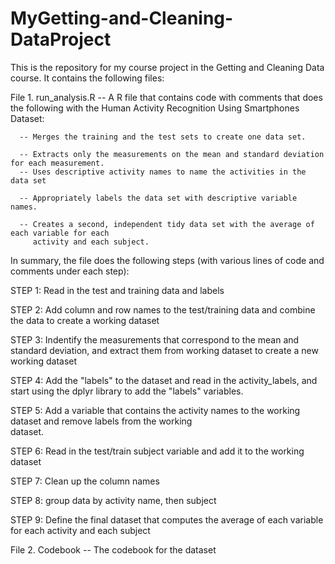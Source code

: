 # MyGetting-and-Cleaning-DataProject

This is the repository for my course project in the Getting and Cleaning Data course.  It contains the following files:
  
File 1. run_analysis.R  -- A R file that contains code with comments that does the following with the 
   Human Activity Recognition Using Smartphones Dataset:

      -- Merges the training and the test sets to create one data set.
      
      -- Extracts only the measurements on the mean and standard deviation for each measurement. 
      -- Uses descriptive activity names to name the activities in the data set
      
      -- Appropriately labels the data set with descriptive variable names. 
      
      -- Creates a second, independent tidy data set with the average of each variable for each
         activity and each subject.

In summary, the file does the following steps (with various lines of code and comments under each step):

STEP 1: Read in the test and training data and labels

STEP 2: Add column and row names to the test/training data and combine the data
        to create a working dataset

STEP 3: Indentify the measurements that correspond to the mean and standard deviation, 
		    and extract them from working dataset to create a new working dataset

STEP 4: Add the "labels" to the dataset and read in the activity_labels, and start using the dplyr library to add the
        "labels" variables.

STEP 5: Add a variable that contains the activity names to the working dataset and remove labels from the working     
        dataset.

STEP 6: Read in the test/train subject variable and add it to the working dataset 

STEP 7: Clean up the column names

STEP 8: group data by activity name, then subject

STEP 9: Define the final dataset that computes the average of each variable for each activity and each subject

File 2.  Codebook       -- The codebook for the dataset



